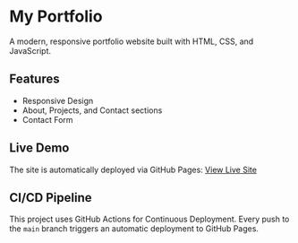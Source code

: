 # My Portfolio

A modern, responsive portfolio website built with HTML, CSS, and JavaScript.

## Features
- Responsive Design
- About, Projects, and Contact sections
- Contact Form

## Live Demo
The site is automatically deployed via GitHub Pages: [View Live Site](https://your-username.github.io/my-portfolio/)

## CI/CD Pipeline
This project uses GitHub Actions for Continuous Deployment. Every push to the `main` branch triggers an automatic deployment to GitHub Pages.  
